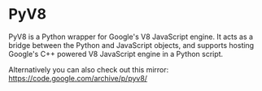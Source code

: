 # PyV8 
PyV8 is a Python wrapper for Google's V8 JavaScript engine. 
It acts as a bridge between the Python and JavaScript objects, and supports hosting Google's C++ powered V8 JavaScript engine in a Python script.

Alternatively you can also check out this mirror: https://code.google.com/archive/p/pyv8/
